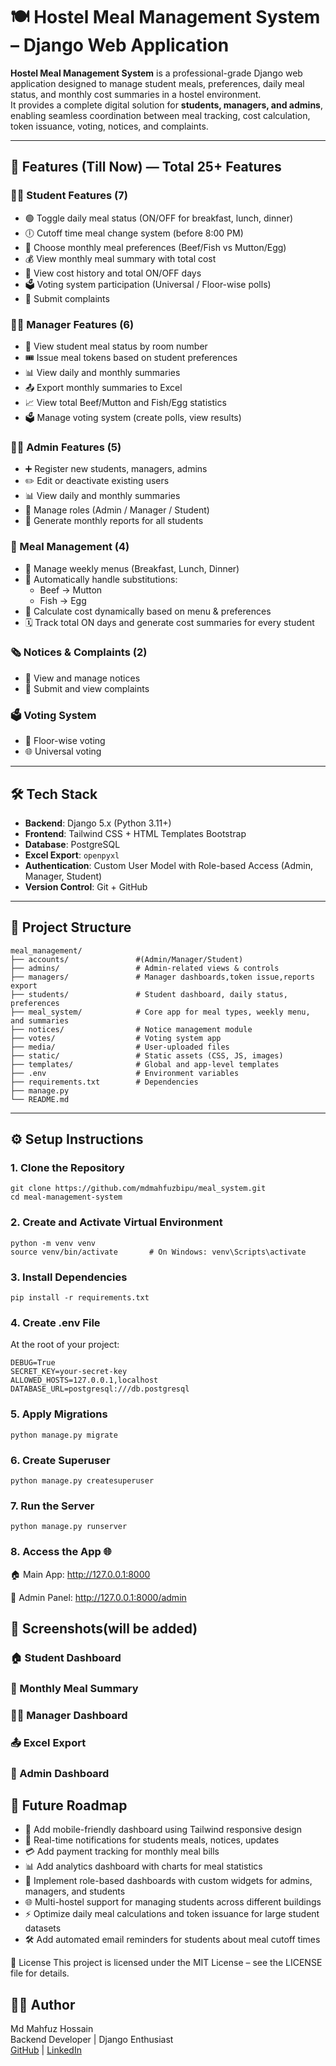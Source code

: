 # 🍽️ Hostel Meal Management System – Django Web Application

**Hostel Meal Management System** is a professional-grade Django web application designed to manage student meals, preferences, daily meal status, and monthly cost summaries in a hostel environment.  
It provides a complete digital solution for **students, managers, and admins**, enabling seamless coordination between meal tracking, cost calculation, token issuance, voting, notices, and complaints.

---

## 🚀 Features (Till Now) — **Total 25+ Features**

### 👨‍🎓 Student Features (7)
- 🟢 Toggle daily meal status (ON/OFF for breakfast, lunch, dinner)  
- 🕕 Cutoff time meal change system (before 8:00 PM) 
- 🍛 Choose monthly meal preferences (Beef/Fish vs Mutton/Egg)  
- 💰 View monthly meal summary with total cost  
- 📅 View cost history and total ON/OFF days  
- 🗳️ Voting system participation (Universal / Floor-wise polls)
- 📝 Submit complaints  

### 👨‍🍳 Manager Features (6)
- 👀 View student meal status by room number  
- 🎟️ Issue meal tokens based on student preferences  
- 📊 View daily and monthly summaries  
- 📤 Export monthly summaries to Excel  
- 📈 View total Beef/Mutton and Fish/Egg statistics  
- 🗳️ Manage voting system (create polls, view results)  

### 🧑‍💼 Admin Features (5)
- ➕ Register new students, managers, admins  
- ✏️ Edit or deactivate existing users  
- 📊 View daily and monthly summaries  
- 👥 Manage roles (Admin / Manager / Student)  
- 🧾 Generate monthly reports for all students  

### 🍲 Meal Management (4)
- 📆 Manage weekly menus (Breakfast, Lunch, Dinner)  
- 🔄 Automatically handle substitutions:  
  - Beef → Mutton  
  - Fish → Egg  
- 💸 Calculate cost dynamically based on menu & preferences  
- 🗓️ Track total ON days and generate cost summaries for every student  


### 🗞️ Notices & Complaints (2)
- 📰 View and manage notices  
- 📝 Submit and view complaints  


### 🗳️ Voting System
- 📌 Floor-wise voting  
- 🌐 Universal voting  

---

## 🛠️ Tech Stack

- **Backend**:  Django 5.x (Python 3.11+)
- **Frontend**: Tailwind CSS + HTML Templates Bootstrap
- **Database**: PostgreSQL
- **Excel Export**: `openpyxl`
- **Authentication**: Custom User Model with Role-based Access (Admin, Manager, Student)
- **Version Control**: Git + GitHub

---

## 📁 Project Structure
```
meal_management/
├── accounts/               #(Admin/Manager/Student)
├── admins/                 # Admin-related views & controls
├── managers/               # Manager dashboards,token issue,reports export
├── students/               # Student dashboard, daily status, preferences
├── meal_system/            # Core app for meal types, weekly menu, and summaries
├── notices/                # Notice management module
├── votes/                  # Voting system app
├── media/                  # User-uploaded files 
├── static/                 # Static assets (CSS, JS, images)
├── templates/              # Global and app-level templates
├── .env                    # Environment variables
├── requirements.txt        # Dependencies
├── manage.py
└── README.md
```


---

## ⚙️ Setup Instructions

### 1. Clone the Repository
```
git clone https://github.com/mdmahfuzbipu/meal_system.git
cd meal-management-system
```
### 2. Create and Activate Virtual Environment
```
python -m venv venv
source venv/bin/activate       # On Windows: venv\Scripts\activate
```
### 3. Install Dependencies
```
pip install -r requirements.txt
```
### 4. Create .env File
At the root of your project:
```
DEBUG=True
SECRET_KEY=your-secret-key
ALLOWED_HOSTS=127.0.0.1,localhost
DATABASE_URL=postgresql:///db.postgresql
```
### 5. Apply Migrations
```
python manage.py migrate
```
### 6. Create Superuser
```
python manage.py createsuperuser
```
### 7. Run the Server
```
python manage.py runserver
```
### 8. Access the App 🌐

🏠 Main App: http://127.0.0.1:8000

🔐 Admin Panel: http://127.0.0.1:8000/admin

## 📸 Screenshots(will be added)

### 🏠 Student Dashboard

### 🧾 Monthly Meal Summary

### 👨‍🍳 Manager Dashboard

### 📤 Excel Export

### 📅 Admin Dashboard


## 🧩 Future Roadmap

- 📱 Add mobile-friendly dashboard using Tailwind responsive design  
- 🔔 Real-time notifications for students meals, notices, updates
- 💳 Add payment tracking for monthly meal bills  
- 📊 Add analytics dashboard with charts for meal statistics  
- 🧩 Implement role-based dashboards with custom widgets for admins, managers, and students  
- 🌐 Multi-hostel support for managing students across different buildings  
- ⚡ Optimize daily meal calculations and token issuance for large student datasets  
- 🛠️ Add automated email reminders for students about meal cutoff times

🪪 License
This project is licensed under the MIT License – see the LICENSE file for details.

## 🙋‍♂️ Author

Md Mahfuz Hossain  
Backend Developer | Django Enthusiast  
[GitHub](https://github.com/mdmahfuzbipu) | [LinkedIn](https://www.linkedin.com/in/muhammadmahfuzhossain/)
